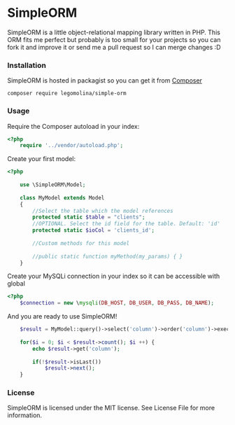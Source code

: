 # SimpleORM
SimpleORM is a little object-relational mapping library written in PHP. This ORM fits me perfect but probably is too small for your projects so you can fork it and improve it or send me a pull request so I can merge changes :D

### Installation
SimpleORM is hosted in packagist so you can get it from [Composer](https://getcomposer.org/ "Composer")

```
composer require legomolina/simple-orm
```

### Usage
Require the Composer autoload in your index:

```php
<?php
    require '../vendor/autoload.php';
```

Create your first model:

```php
<?php
    
    use \SimpleORM\Model;
    
    class MyModel extends Model
    {
        //Select the table which the model references
        protected static $table = "clients";
        //OPTIONAL. Select the id field for the table. Default: 'id'
        protected static $ioCol = 'clients_id';
    
        //Custom methods for this model
    
        //public static function myMethod(my_params) { }
    }
```

Create your MySQLi connection in your index so it can be accessible with global
```php
<?php
    $connection = new \mysqli(DB_HOST, DB_USER, DB_PASS, DB_NAME);
```

And you are ready to use SimpleORM!

```php
    $result = MyModel::query()->select('column')->order('column')->execute();
    
    for($i = 0; $i < $result->count(); $i ++) {
        echo $result->get('column');
        
        if(!$result->isLast())
            $result->next();
    }
```

### License
SimpleORM is licensed under the MIT license. See License File for more information.
